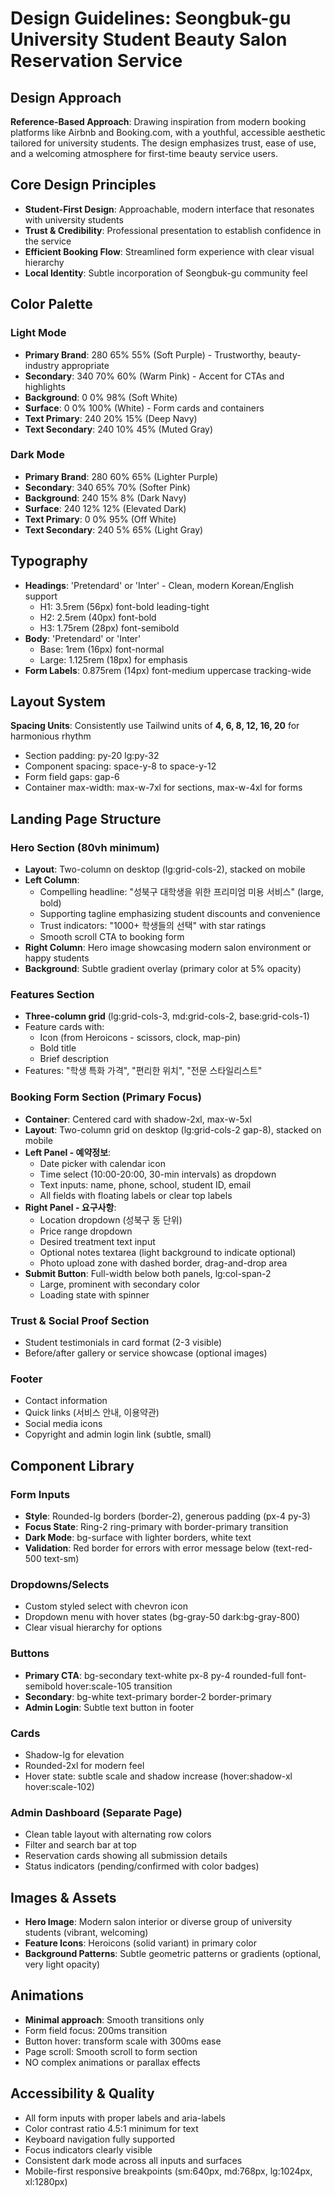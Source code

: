 # Design Guidelines: Seongbuk-gu University Student Beauty Salon Reservation Service

## Design Approach
**Reference-Based Approach**: Drawing inspiration from modern booking platforms like Airbnb and Booking.com, with a youthful, accessible aesthetic tailored for university students. The design emphasizes trust, ease of use, and a welcoming atmosphere for first-time beauty service users.

## Core Design Principles
- **Student-First Design**: Approachable, modern interface that resonates with university students
- **Trust & Credibility**: Professional presentation to establish confidence in the service
- **Efficient Booking Flow**: Streamlined form experience with clear visual hierarchy
- **Local Identity**: Subtle incorporation of Seongbuk-gu community feel

## Color Palette

### Light Mode
- **Primary Brand**: 280 65% 55% (Soft Purple) - Trustworthy, beauty-industry appropriate
- **Secondary**: 340 70% 60% (Warm Pink) - Accent for CTAs and highlights
- **Background**: 0 0% 98% (Soft White)
- **Surface**: 0 0% 100% (White) - Form cards and containers
- **Text Primary**: 240 20% 15% (Deep Navy)
- **Text Secondary**: 240 10% 45% (Muted Gray)

### Dark Mode
- **Primary Brand**: 280 60% 65% (Lighter Purple)
- **Secondary**: 340 65% 70% (Softer Pink)
- **Background**: 240 15% 8% (Dark Navy)
- **Surface**: 240 12% 12% (Elevated Dark)
- **Text Primary**: 0 0% 95% (Off White)
- **Text Secondary**: 240 5% 65% (Light Gray)

## Typography
- **Headings**: 'Pretendard' or 'Inter' - Clean, modern Korean/English support
  - H1: 3.5rem (56px) font-bold leading-tight
  - H2: 2.5rem (40px) font-bold
  - H3: 1.75rem (28px) font-semibold
- **Body**: 'Pretendard' or 'Inter'
  - Base: 1rem (16px) font-normal
  - Large: 1.125rem (18px) for emphasis
- **Form Labels**: 0.875rem (14px) font-medium uppercase tracking-wide

## Layout System
**Spacing Units**: Consistently use Tailwind units of **4, 6, 8, 12, 16, 20** for harmonious rhythm
- Section padding: py-20 lg:py-32
- Component spacing: space-y-8 to space-y-12
- Form field gaps: gap-6
- Container max-width: max-w-7xl for sections, max-w-4xl for forms

## Landing Page Structure

### Hero Section (80vh minimum)
- **Layout**: Two-column on desktop (lg:grid-cols-2), stacked on mobile
- **Left Column**: 
  - Compelling headline: "성북구 대학생을 위한 프리미엄 미용 서비스" (large, bold)
  - Supporting tagline emphasizing student discounts and convenience
  - Trust indicators: "1000+ 학생들의 선택" with star ratings
  - Smooth scroll CTA to booking form
- **Right Column**: Hero image showcasing modern salon environment or happy students
- **Background**: Subtle gradient overlay (primary color at 5% opacity)

### Features Section
- **Three-column grid** (lg:grid-cols-3, md:grid-cols-2, base:grid-cols-1)
- Feature cards with:
  - Icon (from Heroicons - scissors, clock, map-pin)
  - Bold title
  - Brief description
- Features: "학생 특화 가격", "편리한 위치", "전문 스타일리스트"

### Booking Form Section (Primary Focus)
- **Container**: Centered card with shadow-2xl, max-w-5xl
- **Layout**: Two-column grid on desktop (lg:grid-cols-2 gap-8), stacked on mobile
- **Left Panel - 예약정보**:
  - Date picker with calendar icon
  - Time select (10:00-20:00, 30-min intervals) as dropdown
  - Text inputs: name, phone, school, student ID, email
  - All fields with floating labels or clear top labels
- **Right Panel - 요구사항**:
  - Location dropdown (성북구 동 단위)
  - Price range dropdown
  - Desired treatment text input
  - Optional notes textarea (light background to indicate optional)
  - Photo upload zone with dashed border, drag-and-drop area
- **Submit Button**: Full-width below both panels, lg:col-span-2
  - Large, prominent with secondary color
  - Loading state with spinner

### Trust & Social Proof Section
- Student testimonials in card format (2-3 visible)
- Before/after gallery or service showcase (optional images)

### Footer
- Contact information
- Quick links (서비스 안내, 이용약관)
- Social media icons
- Copyright and admin login link (subtle, small)

## Component Library

### Form Inputs
- **Style**: Rounded-lg borders (border-2), generous padding (px-4 py-3)
- **Focus State**: Ring-2 ring-primary with border-primary transition
- **Dark Mode**: bg-surface with lighter borders, white text
- **Validation**: Red border for errors with error message below (text-red-500 text-sm)

### Dropdowns/Selects
- Custom styled select with chevron icon
- Dropdown menu with hover states (bg-gray-50 dark:bg-gray-800)
- Clear visual hierarchy for options

### Buttons
- **Primary CTA**: bg-secondary text-white px-8 py-4 rounded-full font-semibold hover:scale-105 transition
- **Secondary**: bg-white text-primary border-2 border-primary
- **Admin Login**: Subtle text button in footer

### Cards
- Shadow-lg for elevation
- Rounded-2xl for modern feel
- Hover state: subtle scale and shadow increase (hover:shadow-xl hover:scale-102)

### Admin Dashboard (Separate Page)
- Clean table layout with alternating row colors
- Filter and search bar at top
- Reservation cards showing all submission details
- Status indicators (pending/confirmed with color badges)

## Images & Assets
- **Hero Image**: Modern salon interior or diverse group of university students (vibrant, welcoming)
- **Feature Icons**: Heroicons (solid variant) in primary color
- **Background Patterns**: Subtle geometric patterns or gradients (optional, very light opacity)

## Animations
- **Minimal approach**: Smooth transitions only
- Form field focus: 200ms transition
- Button hover: transform scale with 300ms ease
- Page scroll: Smooth scroll to form section
- NO complex animations or parallax effects

## Accessibility & Quality
- All form inputs with proper labels and aria-labels
- Color contrast ratio 4.5:1 minimum for text
- Keyboard navigation fully supported
- Focus indicators clearly visible
- Consistent dark mode across all inputs and surfaces
- Mobile-first responsive breakpoints (sm:640px, md:768px, lg:1024px, xl:1280px)
